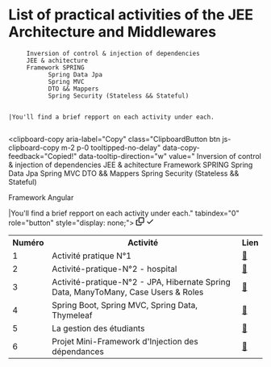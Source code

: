 # List of practical activities of the JEE Architecture and Middlewares
<div class="snippet-clipboard-content notranslate position-relative overflow-auto"><pre class="notranslate"><code>     Inversion of control &amp; injection of dependencies
     JEE &amp; achitecture
     Framework SPRING
           Spring Data Jpa
           Spring MVC 
           DTO &amp;&amp; Mappers 
           Spring Security (Stateless &amp;&amp; Stateful)
           
|You'll find a brief repport on each activity under each.
</code></pre><div class="zeroclipboard-container position-absolute right-0 top-0">
    <clipboard-copy aria-label="Copy" class="ClipboardButton btn js-clipboard-copy m-2 p-0 tooltipped-no-delay" data-copy-feedback="Copied!" data-tooltip-direction="w" value="     Inversion of control &amp; injection of dependencies
     JEE &amp; achitecture
     Framework SPRING
           Spring Data Jpa
           Spring MVC 
           DTO &amp;&amp; Mappers 
           Spring Security (Stateless &amp;&amp; Stateful)
        
       
   Framework Angular 



|You'll find a brief repport on each activity under each." tabindex="0" role="button" style="display: none;">
      <svg aria-hidden="true" height="16" viewBox="0 0 16 16" version="1.1" width="16" data-view-component="true" class="octicon octicon-copy js-clipboard-copy-icon m-2">
    <path fill-rule="evenodd" d="M0 6.75C0 5.784.784 5 1.75 5h1.5a.75.75 0 010 1.5h-1.5a.25.25 0 00-.25.25v7.5c0 .138.112.25.25.25h7.5a.25.25 0 00.25-.25v-1.5a.75.75 0 011.5 0v1.5A1.75 1.75 0 019.25 16h-7.5A1.75 1.75 0 010 14.25v-7.5z"></path><path fill-rule="evenodd" d="M5 1.75C5 .784 5.784 0 6.75 0h7.5C15.216 0 16 .784 16 1.75v7.5A1.75 1.75 0 0114.25 11h-7.5A1.75 1.75 0 015 9.25v-7.5zm1.75-.25a.25.25 0 00-.25.25v7.5c0 .138.112.25.25.25h7.5a.25.25 0 00.25-.25v-7.5a.25.25 0 00-.25-.25h-7.5z"></path>
</svg>
      <svg aria-hidden="true" height="16" viewBox="0 0 16 16" version="1.1" width="16" data-view-component="true" class="octicon octicon-check js-clipboard-check-icon color-fg-success d-none m-2">
    <path fill-rule="evenodd" d="M13.78 4.22a.75.75 0 010 1.06l-7.25 7.25a.75.75 0 01-1.06 0L2.22 9.28a.75.75 0 011.06-1.06L6 10.94l6.72-6.72a.75.75 0 011.06 0z"></path>
</svg>
    </clipboard-copy>
  </div></div>
<table>
  <tbody><tr>
    <th>Numéro</th>
    <th>Activité</th>
    <th>Lien</th>
  </tr>
  <tr>
    <td>1</td>
    <td>Activité pratique N°1	</td>
    <td><a href="https://github.com/TarikFERTAHI/TarikFERTAHI-JEE/tree/main/Activit%C3%A9-pratique-N%C2%B01"><g-emoji class="g-emoji" alias="link" fallback-src="https://github.githubassets.com/images/icons/emoji/unicode/1f517.png">🔗</g-emoji></a></td>
  </tr>
 <tr>
   <td>2</td>
    <td>Activité-pratique-N°2 - hospital </td>
    <td><a href="https://github.com/TarikFERTAHI/TarikFERTAHI-JEE/tree/main/Activit%C3%A9-pratique-N%C2%B02/hospital"><g-emoji class="g-emoji" alias="link" fallback-src="https://github.githubassets.com/images/icons/emoji/unicode/1f517.png">🔗</g-emoji></a></td>
  </tr>
  <tr>
     <td>3</td>
    <td>Activité-pratique-N°2 - JPA, Hibernate Spring Data, ManyToMany, Case Users & Roles</td>
    <td><a href="https://github.com/TarikFERTAHI/TarikFERTAHI-JEE/tree/main/Activit%C3%A9-pratique-N%C2%B02/jpa-enset"><g-emoji class="g-emoji" alias="link" fallback-src="https://github.githubassets.com/images/icons/emoji/unicode/1f517.png">🔗</g-emoji></a></td>
  </tr>
    <tr><td>4</td>
    <td>Spring Boot, Spring MVC, Spring Data, Thymeleaf </td>
    <td><a href="https://github.com/TarikFERTAHI/TarikFERTAHI-JEE/tree/main/Activit%C3%A9-pratique-N%C2%B03"><g-emoji class="g-emoji" alias="link" fallback-src="https://github.githubassets.com/images/icons/emoji/unicode/1f517.png">🔗</g-emoji></a></td>
  </tr>
  <tr>
  <td>5</td>
    <td>La gestion des étudiants</td>
    <td><a href="https://github.com/TarikFERTAHI/TarikFERTAHI-JEE/tree/main/Activit%C3%A9-pratique-N%C2%B04"><g-emoji class="g-emoji" alias="link" fallback-src="https://github.githubassets.com/images/icons/emoji/unicode/1f517.png">🔗</g-emoji></a></td>
  </tr>
  <tr>
   </tr>
    <tr>
     <td>6</td>
    <td>Projet Mini-Framework d'Injection des dépendances</td>
    <td><a href="https://github.com/TarikFERTAHI/TarikFERTAHI-JEE/tree/main/Mini_Framework_Project"><g-emoji class="g-emoji" alias="link" fallback-src="https://github.githubassets.com/images/icons/emoji/unicode/1f517.png">🔗</g-emoji></a></td>
  </tr>
  <tr>
</tbody></table>
